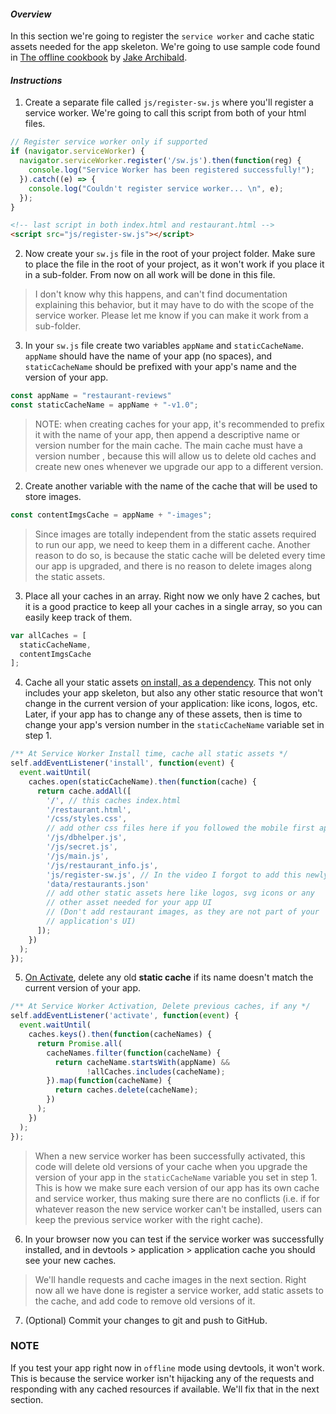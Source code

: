 #### _Overview_

In this section we're going to register the `service worker` and cache static assets needed for the app skeleton. We're going to use sample code found in [The offline cookbook](https://developers.google.com/web/fundamentals/instant-and-offline/offline-cookbook/) by [Jake Archibald](https://developers.google.com/web/resources/contributors/jakearchibald).

#### _Instructions_

1. Create a separate file called `js/register-sw.js` where you'll register a service worker. We're going to call this script from both of your html files.

```javascript
// Register service worker only if supported
if (navigator.serviceWorker) {
  navigator.serviceWorker.register('/sw.js').then(function(reg) {
    console.log("Service Worker has been registered successfully!");
  }).catch((e) => {
    console.log("Couldn't register service worker... \n", e);
  });
}
```
```html
<!-- last script in both index.html and restaurant.html -->
<script src="js/register-sw.js"></script>
```

2. Now create your `sw.js` file in the root of your project folder. Make sure to place the file in the root of your project, as it won't work if you place it in a sub-folder. From now on all work will be done in this file.
> I don't know why this happens, and can't find documentation explaining this behavior, but it may have to do with the scope of the service worker. Please let me know if you can make it work from a sub-folder.

3. In your `sw.js` file create two variables `appName` and `staticCacheName`. `appName` should have the name of your app (no spaces), and `staticCacheName` should be prefixed with your app's name and the version of your app.
```javascript
const appName = "restaurant-reviews"
const staticCacheName = appName + "-v1.0";
```
> NOTE: when creating caches for your app, it's recommended to prefix it with the name of your app, then append a descriptive name or version number for the main cache. The main cache must have a version number , because this will allow us to delete old caches and create new ones whenever we upgrade our app to a different version.

2. Create another variable with the name of the cache that will be used to store images. 
```javascript
const contentImgsCache = appName + "-images";
```
> Since images are totally independent from the static assets required to run our app, we need to keep them in a different cache. Another reason to do so, is because the static cache will be deleted every time our app is upgraded, and there is no reason to delete images along the static assets.

3. Place all your caches in an array. Right now we only have 2 caches, but it is a good practice to keep all your caches in a single array, so you can easily keep track of them.
```javascript
var allCaches = [
  staticCacheName,
  contentImgsCache
];
```

4. Cache all your static assets [on install, as a dependency](https://developers.google.com/web/fundamentals/instant-and-offline/offline-cookbook/#on-install-as-dependency). This not only includes your app skeleton, but also any other static resource that won't change in the current version of your application: like icons, logos, etc. Later, if your app has to change any of these assets, then is time to change your app's version number in the `staticCacheName` variable set in step 1.
```javascript
/** At Service Worker Install time, cache all static assets */
self.addEventListener('install', function(event) {
  event.waitUntil(
    caches.open(staticCacheName).then(function(cache) {
      return cache.addAll([
        '/', // this caches index.html
        '/restaurant.html',
        '/css/styles.css',
        // add other css files here if you followed the mobile first approach
        '/js/dbhelper.js',
        '/js/secret.js',
        '/js/main.js',
        '/js/restaurant_info.js',
        'js/register-sw.js', // In the video I forgot to add this newly created file
        'data/restaurants.json'
        // add other static assets here like logos, svg icons or any
        // other asset needed for your app UI 
        // (Don't add restaurant images, as they are not part of your
        // application's UI)
      ]);
    })
  );
});
```

5. [On Activate](https://developers.google.com/web/fundamentals/instant-and-offline/offline-cookbook/#on-activate), delete any old **static cache** if its name doesn't match the current version of your app. 

```javascript
/** At Service Worker Activation, Delete previous caches, if any */
self.addEventListener('activate', function(event) {
  event.waitUntil(
    caches.keys().then(function(cacheNames) {
      return Promise.all(
        cacheNames.filter(function(cacheName) {
          return cacheName.startsWith(appName) &&
                 !allCaches.includes(cacheName);
        }).map(function(cacheName) {
          return caches.delete(cacheName);
        })
      );
    })
  );
});
```

> When a new service worker has been successfully activated, this code will delete old versions of your cache when you upgrade the version of your app in the `staticCacheName` variable you set in step 1. This is how we make sure each version of our app has its own cache and service worker, thus making sure there are no conflicts (i.e. if for whatever reason the new service worker can't be installed, users can keep the previous service worker with the right cache).

6. In your browser now you can test if the service worker was successfully installed, and in devtools > application > application cache you should see your new caches. 
> We'll handle requests and cache images in the next section. Right now all we have done is register a service worker, add static assets to the cache, and add code to remove old versions of it.

7. (Optional) Commit your changes to git and push to GitHub.

### NOTE

If you test your app right now in `offline` mode using devtools, it won't work. This is because the service worker isn't hijacking any of the requests and responding with any cached resources if available. We'll fix that in the next section.
